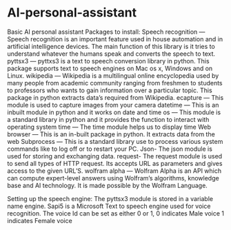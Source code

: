 # AI-personal-assistant
Basic AI personal assistant
Packages to install:
Speech recognition — Speech recognition is an important feature used in house automation and in artificial intelligence devices. The main function of this library is it tries to understand whatever the humans speak and converts the speech to text.
pyttsx3 — pyttxs3 is a text to speech conversion library in python. This package supports text to speech engines on Mac os x, Windows and on Linux.
wikipedia — Wikipedia is a multilingual online encyclopedia used by many people from academic community ranging from freshmen to students to professors who wants to gain information over a particular topic. This package in python extracts data’s required from Wikipedia.
ecapture — This module is used to capture images from your camera
datetime — This is an inbuilt module in python and it works on date and time
os — This module is a standard library in python and it provides the function to interact with operating system
time — The time module helps us to display time
Web browser — This is an in-built package in python. It extracts data from the web
Subprocess — This is a standard library use to process various system commands like to log off or to restart your PC.
Json- The json module is used for storing and exchanging data.
request- The request module is used to send all types of HTTP request. Its accepts URL as parameters and gives access to the given URL’S.
wolfram alpha — Wolfram Alpha is an API which can compute expert-level answers using Wolfram’s algorithms, knowledge base and AI technology. It is made possible by the Wolfram Language.

Setting up the speech engine:
The pyttsx3 module is stored in a variable name engine.
Sapi5 is a Microsoft Text to speech engine used for voice recognition.
The voice Id can be set as either 0 or 1,
0 indicates Male voice
1 indicates Female voice

